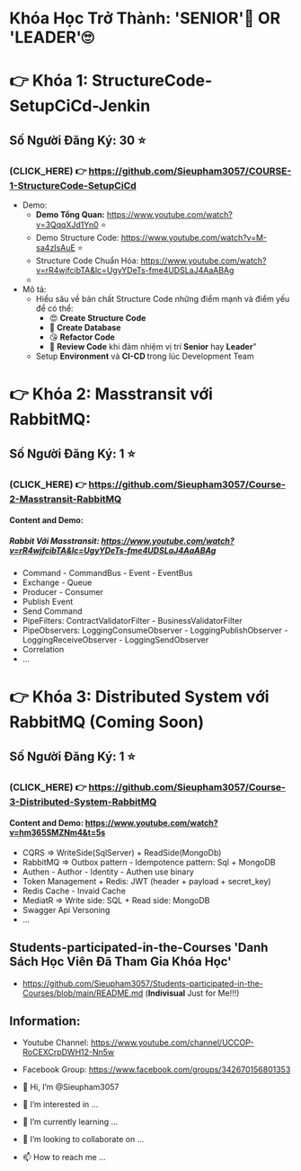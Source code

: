 # Khóa Học Trở Thành: 'SENIOR'🤔 OR 'LEADER'🙄 

# 👉 Khóa 1: StructureCode-SetupCiCd-Jenkin
## Số Người Đăng Ký: 30 ⭐ 
 ### (CLICK_HERE) 👉 https://github.com/Sieupham3057/COURSE-1-StructureCode-SetupCiCd
  - Demo:
      + <b>Demo Tổng Quan:</b> https://www.youtube.com/watch?v=3QqqXJd1Yn0 ⭐
      + Demo Structure Code: https://www.youtube.com/watch?v=M-sa4zIsAuE ⭐
      + Structure Code Chuẩn Hóa: https://www.youtube.com/watch?v=rR4wjfcibTA&lc=UgyYDeTs-fme4UDSLaJ4AaABAg
      + 
  - Mô tả:
      * Hiểu sâu về bản chất Structure Code những điểm mạnh và điểm yếu để có thể:
          + 😍 <b>Create Structure Code</b>
          + 🤗 <b>Create Database</b>
          + 😘 <b> Refactor Code</b>
          + 🥰 <b>Review Code</b> khi đảm nhiệm vị trí <b>Senior</b> hay <b>Leader</b>"
      * Setup <b>Environment</b> và <b>CI-CD </b>trong lúc Development Team
        
# 👉 Khóa 2: Masstransit với RabbitMQ: 
## Số Người Đăng Ký: 1 ⭐ 
 ### (CLICK_HERE) 👉 https://github.com/Sieupham3057/Course-2-Masstransit-RabbitMQ
#### Content and Demo: 
##### Rabbit Với Masstransit: https://www.youtube.com/watch?v=rR4wjfcibTA&lc=UgyYDeTs-fme4UDSLaJ4AaABAg
 - Command - CommandBus - Event - EventBus
 - Exchange - Queue
 - Producer - Consumer
 - Publish Event
 - Send Command
 - PipeFilters: ContractValidatorFilter - BusinessValidatorFilter
 - PipeObservers: LoggingConsumeObserver - LoggingPublishObserver - LoggingReceiveObserver - LoggingSendObserver
 - Correlation
 - ...

# 👉 Khóa 3: Distributed System với RabbitMQ (Coming Soon)
## Số Người Đăng Ký: 1 ⭐ 
 ### (CLICK_HERE) 👉 https://github.com/Sieupham3057/Course-3-Distributed-System-RabbitMQ
#### Content and Demo: https://www.youtube.com/watch?v=hm365SMZNm4&t=5s
 - CQRS => WriteSide(SqlServer) + ReadSide(MongoDb)
 - RabbitMQ => Outbox pattern - Idempotence pattern: Sql + MongoDB
 - Authen - Author - Identity - Authen use binary
 - Token Management + Redis: JWT (header + payload + secret_key)
 - Redis Cache - Invaid Cache
 - MediatR => Write side: SQL + Read side: MongoDB
 - Swagger Api Versoning
 - ...

## Students-participated-in-the-Courses 'Danh Sách Học Viên Đã Tham Gia Khóa Học'
  - https://github.com/Sieupham3057/Students-participated-in-the-Courses/blob/main/README.md (<b>Indivisual</b> Just for Me!!!)

  ## Information:
 - Youtube Channel: https://www.youtube.com/channel/UCCOP-RoCEXCrpDWH12-Nn5w
 - Facebook Group: https://www.facebook.com/groups/342670156801353

- 👋 Hi, I’m @Sieupham3057
- 👀 I’m interested in ...
- 🌱 I’m currently learning ...
- 💞️ I’m looking to collaborate on ...
- 📫 How to reach me ...
